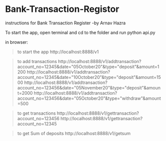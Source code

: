 # Bank-Transaction-Registor

instructions for Bank Transaction Register
-by Arnav Hazra

To start the app, open terminal and cd to the folder and run
	python api.py

in browser:
>to start the app
http://localhost:8888/v1

>to add transactions
http://localhost:8888/v1/addtransaction?account_no=12345&date="05October20"&type="deposit"&amount=1200
http://localhost:8888/v1/addtransaction?account_no=12345&date="10October20"&type="deposit"&amount=1500
http://localhost:8888/v1/addtransaction?account_no=123456&date="05November20"&type="deposit"&amount=2000
http://localhost:8888/v1/addtransaction?account_no=123456&date="05October20"&type="withdraw"&amount=500

>to get transactions
http://localhost:8888/v1/gettransaction?account_no=123456
http://localhost:8888/v1/gettransaction?account_no=12345

>to get Sum of deposits
http://localhost:8888/v1/getsum
  
